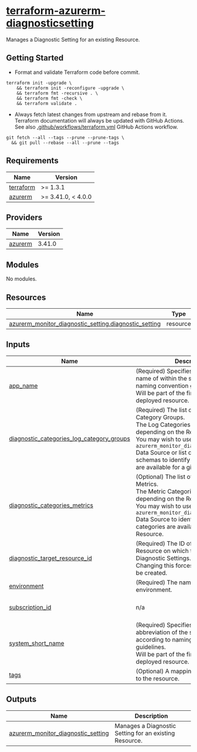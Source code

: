 # [terraform-azurerm-diagnosticsetting](https://registry.terraform.io/providers/hashicorp/azurerm/latest/docs/resources/monitor_diagnostic_setting)

Manages a Diagnostic Setting for an existing Resource.

## Getting Started

- Format and validate Terraform code before commit.

```shell
terraform init -upgrade \
    && terraform init -reconfigure -upgrade \
    && terraform fmt -recursive . \
    && terraform fmt -check \
    && terraform validate .
```

- Always fetch latest changes from upstream and rebase from it. Terraform documentation will always be updated with GitHub Actions. See also [.github/workflows/terraform.yml](.github/workflows/terraform.yml) GitHub Actions workflow.

```shell
git fetch --all --tags --prune --prune-tags \
  && git pull --rebase --all --prune --tags
```

<!-- BEGIN_TF_DOCS -->
## Requirements

| Name | Version |
|------|---------|
| <a name="requirement_terraform"></a> [terraform](#requirement\_terraform) | >= 1.3.1 |
| <a name="requirement_azurerm"></a> [azurerm](#requirement\_azurerm) | >= 3.41.0, < 4.0.0 |

## Providers

| Name | Version |
|------|---------|
| <a name="provider_azurerm"></a> [azurerm](#provider\_azurerm) | 3.41.0 |

## Modules

No modules.

## Resources

| Name | Type |
|------|------|
| [azurerm_monitor_diagnostic_setting.diagnostic_setting](https://registry.terraform.io/providers/hashicorp/azurerm/latest/docs/resources/monitor_diagnostic_setting) | resource |

## Inputs

| Name | Description | Type | Default | Required |
|------|-------------|------|---------|:--------:|
| <a name="input_app_name"></a> [app\_name](#input\_app\_name) | (Required) Specifies the application name of within the system according to naming convention guidelines.<br>  Will be part of the final name of the deployed resource. | `string` | n/a | yes |
| <a name="input_diagnostic_categories_log_category_groups"></a> [diagnostic\_categories\_log\_category\_groups](#input\_diagnostic\_categories\_log\_category\_groups) | (Required) The list of Diagnostic Log Category Groups.<br>  The Log Categories available vary depending on the Resource being used.<br>  You may wish to use the `azurerm_monitor_diagnostic_categories` Data Source or list of service specific schemas to identify which categories are available for a given Resource. | `list(string)` | n/a | yes |
| <a name="input_diagnostic_categories_metrics"></a> [diagnostic\_categories\_metrics](#input\_diagnostic\_categories\_metrics) | (Optional) The list of Diagnostic Metrics.<br>  The Metric Categories available vary depending on the Resource being used.<br>  You may wish to use the `azurerm_monitor_diagnostic_categories` Data Source to identify which categories are available for a given Resource. | `list(string)` | `[]` | no |
| <a name="input_diagnostic_target_resource_id"></a> [diagnostic\_target\_resource\_id](#input\_diagnostic\_target\_resource\_id) | (Required) The ID of an existing Resource on which to configure Diagnostic Settings.<br>  Changing this forces a new resource to be created. | `string` | n/a | yes |
| <a name="input_environment"></a> [environment](#input\_environment) | (Required) The name of the environment. | `string` | n/a | yes |
| <a name="input_subscription_id"></a> [subscription\_id](#input\_subscription\_id) | n/a | `string` | `"00000000-0000-0000-0000-000000000000"` | no |
| <a name="input_system_short_name"></a> [system\_short\_name](#input\_system\_short\_name) | (Required) Specifies the short abbreviation of the system name according to naming convention guidelines.<br>  Will be part of the final name of the deployed resource. | `string` | n/a | yes |
| <a name="input_tags"></a> [tags](#input\_tags) | (Optional) A mapping of tags to assign to the resource. | `map(string)` | `{}` | no |

## Outputs

| Name | Description |
|------|-------------|
| <a name="output_azurerm_monitor_diagnostic_setting"></a> [azurerm\_monitor\_diagnostic\_setting](#output\_azurerm\_monitor\_diagnostic\_setting) | Manages a Diagnostic Setting for an existing Resource. |
<!-- END_TF_DOCS -->
